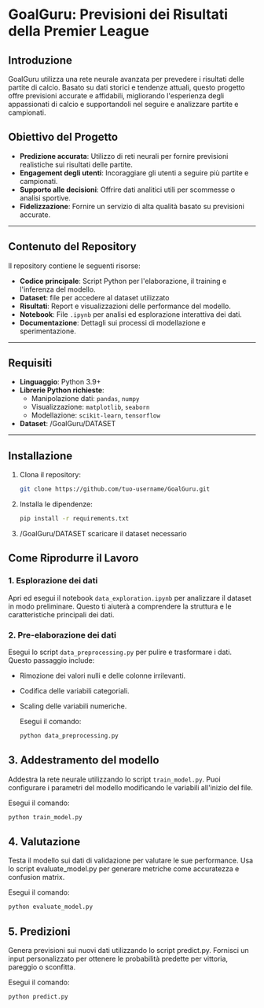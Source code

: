 # GoalGuru: Previsioni dei Risultati della Premier League

## Introduzione
GoalGuru utilizza una rete neurale avanzata per prevedere i risultati delle partite di calcio. Basato su dati storici e tendenze attuali, questo progetto offre previsioni accurate e affidabili, migliorando l'esperienza degli appassionati di calcio e supportandoli nel seguire e analizzare partite e campionati.

## Obiettivo del Progetto
- **Predizione accurata**: Utilizzo di reti neurali per fornire previsioni realistiche sui risultati delle partite.
- **Engagement degli utenti**: Incoraggiare gli utenti a seguire più partite e campionati.
- **Supporto alle decisioni**: Offrire dati analitici utili per scommesse o analisi sportive.
- **Fidelizzazione**: Fornire un servizio di alta qualità basato su previsioni accurate.

---

## Contenuto del Repository
Il repository contiene le seguenti risorse:
- **Codice principale**: Script Python per l'elaborazione, il training e l'inferenza del modello.
- **Dataset**: file per accedere al dataset utilizzato 
- **Risultati**: Report e visualizzazioni delle performance del modello.
- **Notebook**: File `.ipynb` per analisi ed esplorazione interattiva dei dati.
- **Documentazione**: Dettagli sui processi di modellazione e sperimentazione.

---

## Requisiti
- **Linguaggio**: Python 3.9+
- **Librerie Python richieste**:
  - Manipolazione dati: `pandas`, `numpy`
  - Visualizzazione: `matplotlib`, `seaborn`
  - Modellazione: `scikit-learn`, `tensorflow`
- **Dataset**: /GoalGuru/DATASET

---

## Installazione
1. Clona il repository:
   ```bash
   git clone https://github.com/tuo-username/GoalGuru.git

2. Installa le dipendenze:
   ```bash
   pip install -r requirements.txt
   
3. /GoalGuru/DATASET scaricare il dataset necessario
   

## Come Riprodurre il Lavoro

### 1. Esplorazione dei dati
Apri ed esegui il notebook `data_exploration.ipynb` per analizzare il dataset in modo preliminare. Questo ti aiuterà a comprendere la struttura e le caratteristiche principali dei dati.

### 2. Pre-elaborazione dei dati
Esegui lo script `data_preprocessing.py` per pulire e trasformare i dati. Questo passaggio include:
- Rimozione dei valori nulli e delle colonne irrilevanti.
- Codifica delle variabili categoriali.
- Scaling delle variabili numeriche.
  
  Esegui il comando:
  ```bash
  python data_preprocessing.py

## 3. Addestramento del modello
Addestra la rete neurale utilizzando lo script `train_model.py`. Puoi configurare i parametri del modello modificando le variabili all'inizio del file.

  Esegui il comando:
  ```bash
  python train_model.py
  ```

## 4. Valutazione
Testa il modello sui dati di validazione per valutare le sue performance. Usa lo script evaluate_model.py per generare metriche come accuratezza e confusion matrix.

  Esegui il comando:
  ```bash
  python evaluate_model.py
  ```

## 5. Predizioni
Genera previsioni sui nuovi dati utilizzando lo script predict.py. Fornisci un input personalizzato per ottenere le probabilità predette per vittoria, pareggio o sconfitta.

  Esegui il comando:
  ```bash
  python predict.py
  ```
























 
   



   
